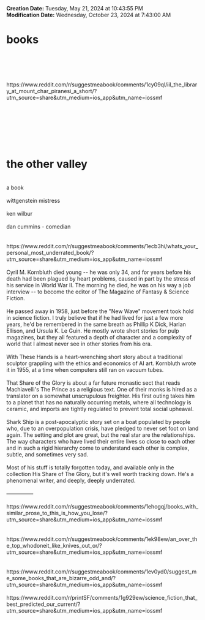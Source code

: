 <div><b>Creation Date:</b> Tuesday, May 21, 2024 at 10:43:55 PM<br></div>
<div><b>Modification Date:</b> Wednesday, October 23, 2024 at 7:43:00 AM<br></div>
<div><h1>books</h1></div>
<div><h1><br></h1></div>
<div>https://www.reddit.com/r/suggestmeabook/comments/1cy09ql/iil_the_library_at_mount_char_piranesi_a_short/?utm_source=share&amputm_medium=ios_app&amputm_name=iossmf</div>
<div><h1><br></h1></div>
<div><br></div>
<div><h1>the other valley</h1></div>
<div><br></div>
<div>a book </div>
<div><br></div>
<div>wittgenstein mistress </div>
<div><br></div>
<div>ken wilbur</div>
<div><br></div>
<div>dan cummins - comedian </div>
<div><br></div>
<div><br></div>
<div>https://www.reddit.com/r/suggestmeabook/comments/1ecb3hi/whats_your_personal_most_underrated_book/?utm_source=share&amputm_medium=ios_app&amputm_name=iossmf<br></div>
<div><br></div>
<div>Cyril M. Kornbluth died young -- he was only 34, and for years before his death had been plagued by heart problems, caused in part by the stress of his service in World War II. The morning he died, he was on his way a job interview -- to become the editor of The Magazine of Fantasy &amp Science Fiction.</div>
<div><br></div>
<div>He passed away in 1958, just before the &quotNew Wave&quot movement took hold in science fiction. I truly believe that if he had lived for just a few more years, he'd be remembered in the same breath as Phillip K Dick, Harlan Ellison, and Ursula K. Le Guin. He mostly wrote short stories for pulp magazines, but they all featured a depth of character and a complexity of world that I almost never see in other stories from his era.</div>
<div><br></div>
<div>With These Hands is a heart-wrenching short story about a traditional sculptor grappling with the ethics and economics of AI art. Kornbluth wrote it in 1955, at a time when computers still ran on vacuum tubes.</div>
<div><br></div>
<div>That Share of the Glory is about a far future monastic sect that reads Machiavelli's The Prince as a religious text. One of their monks is hired as a translator on a somewhat unscrupulous freighter. His first outing takes him to a planet that has no naturally occurring metals, where all technology is ceramic, and imports are tightly regulated to prevent total social upheaval.</div>
<div><br></div>
<div>Shark Ship is a post-apocalyptic story set on a boat populated by people who, due to an overpopulation crisis, have pledged to never set foot on land again. The setting and plot are great, but the real star are the relationships. The way characters who have lived their entire lives so close to each other and in such a rigid hierarchy come to understand each other is complex, subtle, and sometimes very sad.</div>
<div><br></div>
<div>Most of his stuff is totally forgotten today, and available only in the collection His Share of The Glory, but it's well worth tracking down. He's a phenomenal writer, and deeply, deeply underrated.</div>
<div><br></div>
<div>—————</div>
<div><br></div>
<div>https://www.reddit.com/r/suggestmeabook/comments/1ehogqj/books_with_similar_prose_to_this_is_how_you_lose/?utm_source=share&amputm_medium=ios_app&amputm_name=iossmf<br></div>
<div><br></div>
<div><br></div>
<div>https://www.reddit.com/r/suggestmeabook/comments/1ek98ew/an_over_the_top_whodoneit_like_knives_out_or/?utm_source=share&amputm_medium=ios_app&amputm_name=iossmf<br></div>
<div><br></div>
<div><br></div>
<div>https://www.reddit.com/r/suggestmeabook/comments/1ev0yd0/suggest_me_some_books_that_are_bizarre_odd_and/?utm_source=share&amputm_medium=ios_app&amputm_name=iossmf<br></div>
<div><br></div>
<div>https://www.reddit.com/r/printSF/comments/1g929ew/science_fiction_that_best_predicted_our_current/?utm_source=share&amputm_medium=ios_app&amputm_name=iossmf</div>


